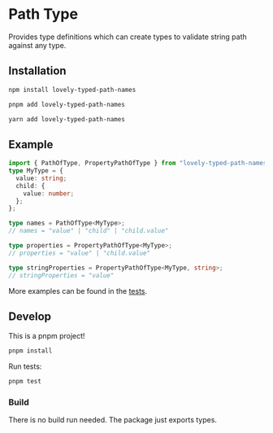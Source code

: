 # Path Type

Provides type definitions which can create types to validate string path
against any type.

## Installation

```bash
npm install lovely-typed-path-names
```

```bash
pnpm add lovely-typed-path-names
```

```bash
yarn add lovely-typed-path-names
```

## Example

```typescript
import { PathOfType, PropertyPathOfType } from "lovely-typed-path-names";
type MyType = {
  value: string;
  child: {
    value: number;
  };
};

type names = PathOfType<MyType>;
// names = "value" | "child" | "child.value"

type properties = PropertyPathOfType<MyType>;
// properties = "value" | "child.value"

type stringProperties = PropertyPathOfType<MyType, string>;
// stringProperties = "value"
```

More examples can be found in the [tests](tests).

## Develop

This is a pnpm project!

```bash
pnpm install
```

Run tests:

```bash
pnpm test
```

### Build

There is no build run needed. The package just exports types.
